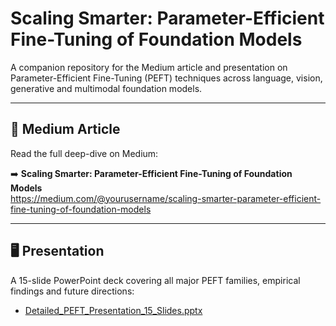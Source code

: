 # Scaling Smarter: Parameter-Efficient Fine-Tuning of Foundation Models

A companion repository for the Medium article and presentation on Parameter-Efficient Fine-Tuning (PEFT) techniques across language, vision, generative and multimodal foundation models.

---

## 📖 Medium Article

Read the full deep-dive on Medium:

➡️ **Scaling Smarter: Parameter-Efficient Fine-Tuning of Foundation Models**  
<https://medium.com/@yourusername/scaling-smarter-parameter-efficient-fine-tuning-of-foundation-models>

---

## 🖥 Presentation

A 15-slide PowerPoint deck covering all major PEFT families, empirical findings and future directions:

- [Detailed_PEFT_Presentation_15_Slides.pptx](./Detailed_PEFT_Presentation_15_Slides.pptx)
